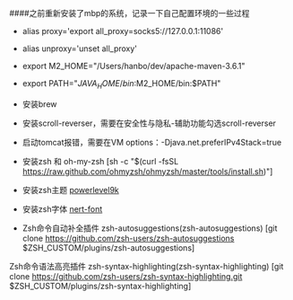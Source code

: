 ####之前重新安装了mbp的系统，记录一下自己配置环境的一些过程
+ alias proxy='export all_proxy=socks5://127.0.0.1:11086'
+ alias unproxy='unset all_proxy'
+ export M2_HOME="/Users/hanbo/dev/apache-maven-3.6.1"
+ export PATH="$JAVA_HOME/bin:$M2_HOME/bin:$PATH"

+ 安装brew

+ 安装scroll-reverser，需要在安全性与隐私-辅助功能勾选scroll-reverser

+ 启动tomcat报错，需要在VM options：-Djava.net.preferIPv4Stack=true

+ 安装zsh 和 oh-my-zsh [sh -c "$(curl -fsSL https://raw.github.com/ohmyzsh/ohmyzsh/master/tools/install.sh)"]

+ 安装zsh主题 [powerlevel9k](https://github.com/Powerlevel9k/powerlevel9k)

+ 安装zsh字体 [nert-font](https://github.com/ryanoasis/nerd-fonts)

+ Zsh命令自动补全插件 zsh-autosuggestions(zsh-autosuggestions) [git clone https://github.com/zsh-users/zsh-autosuggestions $ZSH_CUSTOM/plugins/zsh-autosuggestions]

Zsh命令语法高亮插件 zsh-syntax-highlighting(zsh-syntax-highlighting) [git clone https://github.com/zsh-users/zsh-syntax-highlighting.git $ZSH_CUSTOM/plugins/zsh-syntax-highlighting]
